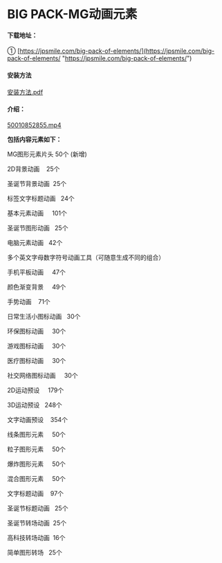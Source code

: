# BIG PACK-MG动画元素

#### 下载地址：

① [https://jpsmile.com/big-pack-of-elements/](https://jpsmile.com/big-pack-of-elements/ "https://jpsmile.com/big-pack-of-elements/")

#### 安装方法

[安装方法.pdf](https://qhdtc.oss-cn-chengdu.aliyuncs.com/obsidian/202211220931271.pdf)

#### 介绍：

[50010852855.mp4](https://cloud.video.taobao.com//play/u/705956171/p/1/e/6/t/1/50010852855.mp4?_=1%22)

**包括内容元素如下：**

MG图形元素片头 50个 (新增)

2D背景动画    25个

圣诞节背景动画  25个

标签文字标题动画   24个

基本元素动画     101个

圣诞节图形动画   25个

电脑元素动画   42个

多个英文字母数字符号动画工具（可随意生成不同的组合）

手机平板动画     47个

颜色渐变背景     49个

手势动画    71个

日常生活小图标动画   30个

环保图标动画     30个

游戏图标动画     30个

医疗图标动画     30个

社交网络图标动画     30个

2D运动预设     179个

3D运动预设   248个

文字动画预设    354个

线条图形元素     50个

粒子图形元素     50个

爆炸图形元素     50个

混合图形元素     50个

文字标题动画    97个

圣诞节标题动画   25个

圣诞节转场动画  25个

高科技转场动画  16个

简单图形转场   25个
